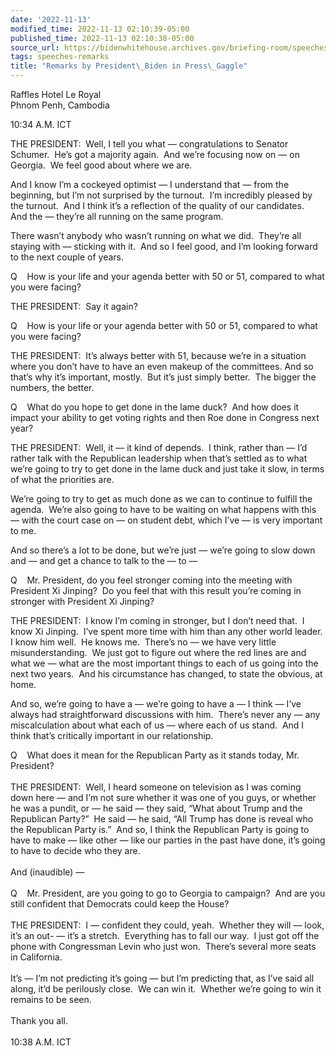 ```yaml
---
date: '2022-11-13'
modified_time: 2022-11-13 02:10:39-05:00
published_time: 2022-11-13 02:10:38-05:00
source_url: https://bidenwhitehouse.archives.gov/briefing-room/speeches-remarks/2022/11/13/remarks-by-president-biden-in-press-gaggle-9/
tags: speeches-remarks
title: "Remarks by President\_Biden in Press\_Gaggle"
---
```

 
Raffles Hotel Le Royal  
Phnom Penh, Cambodia

10:34 A.M. ICT

THE PRESIDENT:  Well, I tell you what — congratulations to Senator
Schumer.  He’s got a majority again.  And we’re focusing now on — on
Georgia.  We feel good about where we are.

And I know I’m a cockeyed optimist — I understand that — from the
beginning, but I’m not surprised by the turnout.  I’m incredibly pleased
by the turnout.  And I think it’s a reflection of the quality of our
candidates.  And the — they’re all running on the same program.

There wasn’t anybody who wasn’t running on what we did.  They’re all
staying with — sticking with it.  And so I feel good, and I’m looking
forward to the next couple of years.

Q    How is your life and your agenda better with 50 or 51, compared to
what you were facing?

THE PRESIDENT:  Say it again?

Q    How is your life or your agenda better with 50 or 51, compared to
what you were facing?

THE PRESIDENT:  It’s always better with 51, because we’re in a situation
where you don’t have to have an even makeup of the committees. And so
that’s why it’s important, mostly.  But it’s just simply better.  The
bigger the numbers, the better.

Q    What do you hope to get done in the lame duck?  And how does it
impact your ability to get voting rights and then Roe done in Congress
next year?

THE PRESIDENT:  Well, it — it kind of depends.  I think, rather than —
I’d rather talk with the Republican leadership when that’s settled as to
what we’re going to try to get done in the lame duck and just take it
slow, in terms of what the priorities are.

We’re going to try to get as much done as we can to continue to fulfill
the agenda.  We’re also going to have to be waiting on what happens with
this — with the court case on — on student debt, which I’ve — is very
important to me.

And so there’s a lot to be done, but we’re just — we’re going to slow
down and — and get a chance to talk to the — to —

Q    Mr. President, do you feel stronger coming into the meeting with
President Xi Jinping?  Do you feel that with this result you’re coming
in stronger with President Xi Jinping?

THE PRESIDENT:  I know I’m coming in stronger, but I don’t need that.  I
know Xi Jinping.  I’ve spent more time with him than any other world
leader.  I know him well.  He knows me.  There’s no — we have very
little misunderstanding.  We just got to figure out where the red lines
are and what we — what are the most important things to each of us going
into the next two years.  And his circumstance has changed, to state the
obvious, at home. 

And so, we’re going to have a — we’re going to have a — I think — I’ve
always had straightforward discussions with him.  There’s never any —
any miscalculation about what each of us — where each of us stand.  And
I think that’s critically important in our relationship.

Q    What does it mean for the Republican Party as it stands today, Mr.
President?  
   
THE PRESIDENT:  Well, I heard someone on television as I was coming down
here — and I’m not sure whether it was one of you guys, or whether he
was a pundit, or — he said — they said, “What about Trump and the
Republican Party?”  He said — he said, “All Trump has done is reveal who
the Republican Party is.”  And so, I think the Republican Party is going
to have to make — like other — like our parties in the past have done,
it’s going to have to decide who they are.  
   
And (inaudible) —  
   
Q    Mr. President, are you going to go to Georgia to campaign?  And are
you still confident that Democrats could keep the House?  
   
THE PRESIDENT:  I — confident they could, yeah.  Whether they will —
look, it’s an out- — it’s a stretch.  Everything has to fall our way.  I
just got off the phone with Congressman Levin who just won.  There’s
several more seats in California.   
   
It’s — I’m not predicting it’s going — but I’m predicting that, as I’ve
said all along, it’d be perilously close.  We can win it.  Whether we’re
going to win it remains to be seen.  
   
Thank you all.  
   
10:38 A.M. ICT
